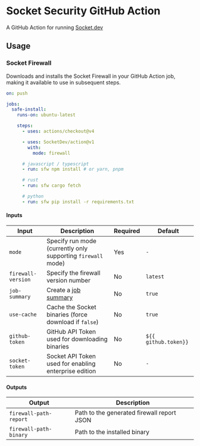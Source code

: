 # Socket Security GitHub Action

A GitHub Action for running [Socket.dev](https://socket.dev)

## Usage

### Socket Firewall

Downloads and installs the Socket Firewall in your GitHub Action job, making it available to use in subsequent steps.

```yaml
on: push

jobs:
  safe-install:
    runs-on: ubuntu-latest

    steps:
      - uses: actions/checkout@v4

      - uses: SocketDev/action@v1
        with:
          mode: firewall

      # javascript / typescript
      - run: sfw npm install # or yarn, pnpm

      # rust
      - run: sfw cargo fetch

      # python
      - run: sfw pip install -r requirements.txt
```

#### Inputs

| Input              | Description                                                  | Required | Default              |
| ------------------ | ------------------------------------------------------------ | -------- | -------------------- |
| `mode`             | Specify run mode (currently only supporting `firewall` mode) | Yes      | `-`                  |
| `firewall-version` | Specify the firewall version number                          | No       | `latest`             |
| `job-summary`      | Create a [job summary][job-summary]                          | No       | `true`               |
| `use-cache`        | Cache the Socket binaries (force download if `false`)        | No       | `true`               |
| `github-token`     | GitHub API Token used for downloading binaries               | No       | `${{ github.token}}` |
| `socket-token`     | Socket API Token used for enabling enterprise edition        | No       | `-`                  |

#### Outputs

| Output                 | Description                                |
| ---------------------- | ------------------------------------------ |
| `firewall-path-report` | Path to the generated firewall report JSON |
| `firewall-path-binary` | Path to the installed binary               |

[job-summary]: https://github.blog/news-insights/product-news/supercharging-github-actions-with-job-summaries
